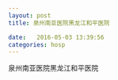 ```yaml
--- 
layout: post 
title: 泉州南亚医院黑龙江和平医院

date:   2016-05-03 13:39:56 
categories: hosp 
--- 
```

   
泉州南亚医院黑龙江和平医院
